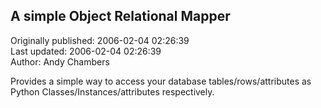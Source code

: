 ## A simple Object Relational Mapper  
Originally published: 2006-02-04 02:26:39  
Last updated: 2006-02-04 02:26:39  
Author: Andy Chambers  
  
Provides a simple way to access your database tables/rows/attributes as
Python Classes/Instances/attributes respectively.